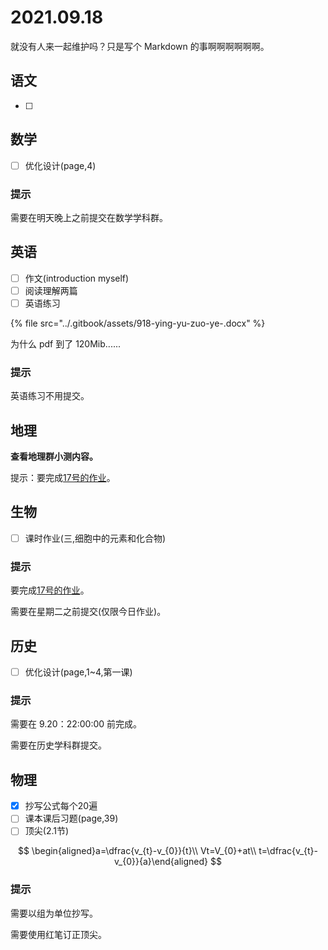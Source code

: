 # 2021.09.18

就没有人来一起维护吗？只是写个 Markdown 的事啊啊啊啊啊啊。

## 语文

* [ ] 
## 数学

* [ ] 优化设计\(page,4\)

### 提示

需要在明天晚上之前提交在数学学科群。

## 英语

* [ ] 作文\(introduction myself\)
* [ ] 阅读理解两篇
* [ ] 英语练习

{% file src="../.gitbook/assets/918-ying-yu-zuo-ye-.docx" %}

为什么 pdf 到了 120Mib......

### 提示

英语练习不用提交。

## 地理

**查看地理群小测内容。**

提示：要完成[17号的作业](https://yuioto.gitbook.io/homework/zuo-ye-dan/2021.09.16#sheng-wu)。

## 生物

* [ ] 课时作业\(三,细胞中的元素和化合物\)

### 提示

要完成[17号的作业](https://yuioto.gitbook.io/homework/zuo-ye-dan/2021.09.17#sheng-wu)。

需要在星期二之前提交\(仅限今日作业\)。

## 历史

* [ ] 优化设计\(page,1~4,第一课\)

### 提示 

需要在 9.20：22:00:00 前完成。

需要在历史学科群提交。

## 物理

* [x] 抄写公式每个20遍
* [ ] 课本课后习题\(page,39\)
* [ ] 顶尖\(2.1节\)

$$
\begin{aligned}a=\dfrac{v_{t}-v_{0}}{t}\\
Vt=V_{0}+at\\
t=\dfrac{v_{t}-v_{0}}{a}\end{aligned}
$$

### 提示

需要以组为单位抄写。

需要使用红笔订正顶尖。




